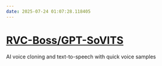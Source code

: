 ```yaml
---
date: 2025-07-24 01:07:28.118405
---
```


# [RVC-Boss/GPT-SoVITS](https://github.com/RVC-Boss/GPT-SoVITS)

AI voice cloning and text-to-speech with quick voice samples